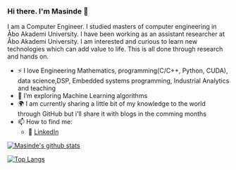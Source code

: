 ### Hi there. I'm Masinde 👋

I am a Computer Engineer. I studied masters of computer engineering in Åbo Akademi University. I have been working as an
assistant researcher at Åbo Akademi University. I am interested and curious to learn new technologies which can add value
to life. This is all done through research and hands on. 

- :zap: I love Engineering Mathematics, programming(C/C++, Python, CUDA), data science,DSP, Embedded systems programming, Industrial Analytics and teaching
- 🌱 I’m exploring Machine Learning algorithms  
- :earth_africa: I am currently sharing a little bit of my knowledge to the world through GitHub but i'll share it with blogs in the comming months
- 📫 How to find me: 
  - :office: [LinkedIn](https://www.linkedin.com/in/mmasinde)






[![Masinde's github stats](https://github-readme-stats.vercel.app/api?username=masinde70&count_private=true&show_icons=true&theme=radical&hide_rank=false)](https://github.com/anuraghazra/github-readme-stats)



[![Top Langs](https://github-readme-stats.vercel.app/api/top-langs/?username=masinde70)](https://github.com/anuraghazra/github-readme-stats)
